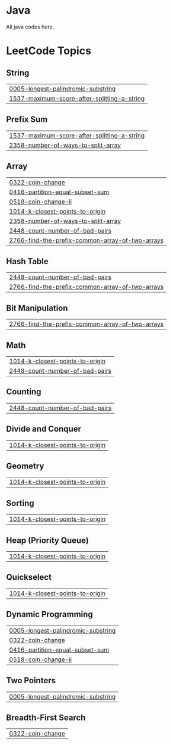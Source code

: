 # Java
All java codes here.

<!---LeetCode Topics Start-->
# LeetCode Topics
## String
|  |
| ------- |
| [0005-longest-palindromic-substring](https://github.com/Wilson0406/Java/tree/master/0005-longest-palindromic-substring) |
| [1537-maximum-score-after-splitting-a-string](https://github.com/Wilson0406/Java/tree/master/1537-maximum-score-after-splitting-a-string) |
## Prefix Sum
|  |
| ------- |
| [1537-maximum-score-after-splitting-a-string](https://github.com/Wilson0406/Java/tree/master/1537-maximum-score-after-splitting-a-string) |
| [2358-number-of-ways-to-split-array](https://github.com/Wilson0406/Java/tree/master/2358-number-of-ways-to-split-array) |
## Array
|  |
| ------- |
| [0322-coin-change](https://github.com/Wilson0406/Java/tree/master/0322-coin-change) |
| [0416-partition-equal-subset-sum](https://github.com/Wilson0406/Java/tree/master/0416-partition-equal-subset-sum) |
| [0518-coin-change-ii](https://github.com/Wilson0406/Java/tree/master/0518-coin-change-ii) |
| [1014-k-closest-points-to-origin](https://github.com/Wilson0406/Java/tree/master/1014-k-closest-points-to-origin) |
| [2358-number-of-ways-to-split-array](https://github.com/Wilson0406/Java/tree/master/2358-number-of-ways-to-split-array) |
| [2448-count-number-of-bad-pairs](https://github.com/Wilson0406/Java/tree/master/2448-count-number-of-bad-pairs) |
| [2766-find-the-prefix-common-array-of-two-arrays](https://github.com/Wilson0406/Java/tree/master/2766-find-the-prefix-common-array-of-two-arrays) |
## Hash Table
|  |
| ------- |
| [2448-count-number-of-bad-pairs](https://github.com/Wilson0406/Java/tree/master/2448-count-number-of-bad-pairs) |
| [2766-find-the-prefix-common-array-of-two-arrays](https://github.com/Wilson0406/Java/tree/master/2766-find-the-prefix-common-array-of-two-arrays) |
## Bit Manipulation
|  |
| ------- |
| [2766-find-the-prefix-common-array-of-two-arrays](https://github.com/Wilson0406/Java/tree/master/2766-find-the-prefix-common-array-of-two-arrays) |
## Math
|  |
| ------- |
| [1014-k-closest-points-to-origin](https://github.com/Wilson0406/Java/tree/master/1014-k-closest-points-to-origin) |
| [2448-count-number-of-bad-pairs](https://github.com/Wilson0406/Java/tree/master/2448-count-number-of-bad-pairs) |
## Counting
|  |
| ------- |
| [2448-count-number-of-bad-pairs](https://github.com/Wilson0406/Java/tree/master/2448-count-number-of-bad-pairs) |
## Divide and Conquer
|  |
| ------- |
| [1014-k-closest-points-to-origin](https://github.com/Wilson0406/Java/tree/master/1014-k-closest-points-to-origin) |
## Geometry
|  |
| ------- |
| [1014-k-closest-points-to-origin](https://github.com/Wilson0406/Java/tree/master/1014-k-closest-points-to-origin) |
## Sorting
|  |
| ------- |
| [1014-k-closest-points-to-origin](https://github.com/Wilson0406/Java/tree/master/1014-k-closest-points-to-origin) |
## Heap (Priority Queue)
|  |
| ------- |
| [1014-k-closest-points-to-origin](https://github.com/Wilson0406/Java/tree/master/1014-k-closest-points-to-origin) |
## Quickselect
|  |
| ------- |
| [1014-k-closest-points-to-origin](https://github.com/Wilson0406/Java/tree/master/1014-k-closest-points-to-origin) |
## Dynamic Programming
|  |
| ------- |
| [0005-longest-palindromic-substring](https://github.com/Wilson0406/Java/tree/master/0005-longest-palindromic-substring) |
| [0322-coin-change](https://github.com/Wilson0406/Java/tree/master/0322-coin-change) |
| [0416-partition-equal-subset-sum](https://github.com/Wilson0406/Java/tree/master/0416-partition-equal-subset-sum) |
| [0518-coin-change-ii](https://github.com/Wilson0406/Java/tree/master/0518-coin-change-ii) |
## Two Pointers
|  |
| ------- |
| [0005-longest-palindromic-substring](https://github.com/Wilson0406/Java/tree/master/0005-longest-palindromic-substring) |
## Breadth-First Search
|  |
| ------- |
| [0322-coin-change](https://github.com/Wilson0406/Java/tree/master/0322-coin-change) |
<!---LeetCode Topics End-->